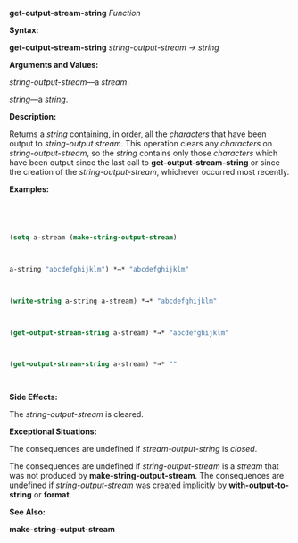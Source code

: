 **get-output-stream-string** *Function* 



**Syntax:** 



**get-output-stream-string** *string-output-stream → string* 



**Arguments and Values:** 



*string-output-stream*—a *stream*. 



*string*—a *string*. 



**Description:** 



Returns a *string* containing, in order, all the *characters* that have been output to *string-output stream*. This operation clears any *characters* on *string-output-stream*, so the *string* contains only those *characters* which have been output since the last call to **get-output-stream-string** or since the creation of the *string-output-stream*, whichever occurred most recently. 



**Examples:**
```lisp
 



(setq a-stream (make-string-output-stream) 



a-string "abcdefghijklm") *→* "abcdefghijklm" 



(write-string a-string a-stream) *→* "abcdefghijklm" 



(get-output-stream-string a-stream) *→* "abcdefghijklm" 



(get-output-stream-string a-stream) *→* "" 




```
**Side Effects:** 



The *string-output-stream* is cleared. 



**Exceptional Situations:** 



The consequences are undefined if *stream-output-string* is *closed*. 



The consequences are undefined if *string-output-stream* is a *stream* that was not produced by **make-string-output-stream**. The consequences are undefined if *string-output-stream* was created implicitly by **with-output-to-string** or **format**. 



**See Also:** 



**make-string-output-stream** 







 



 



